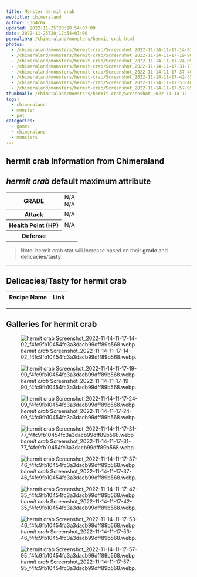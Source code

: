 ```yaml
---
title: Monster hermit crab
webtitle: chimeraland
author: L3n4r0x
updated: 2022-11-25T20:28:54+07:00
date: 2022-11-25T20:17:54+07:00
permalink: /chimeraland/monsters/hermit-crab.html
photos:
  - /chimeraland/monsters/hermit-crab/Screenshot_2022-11-14-11-17-14-02_f4fc9fb10454fc3a3dacb99dff89b568.webp
  - /chimeraland/monsters/hermit-crab/Screenshot_2022-11-14-11-17-19-90_f4fc9fb10454fc3a3dacb99dff89b568.webp
  - /chimeraland/monsters/hermit-crab/Screenshot_2022-11-14-11-17-24-09_f4fc9fb10454fc3a3dacb99dff89b568.webp
  - /chimeraland/monsters/hermit-crab/Screenshot_2022-11-14-11-17-31-77_f4fc9fb10454fc3a3dacb99dff89b568.webp
  - /chimeraland/monsters/hermit-crab/Screenshot_2022-11-14-11-17-37-46_f4fc9fb10454fc3a3dacb99dff89b568.webp
  - /chimeraland/monsters/hermit-crab/Screenshot_2022-11-14-11-17-42-35_f4fc9fb10454fc3a3dacb99dff89b568.webp
  - /chimeraland/monsters/hermit-crab/Screenshot_2022-11-14-11-17-53-46_f4fc9fb10454fc3a3dacb99dff89b568.webp
  - /chimeraland/monsters/hermit-crab/Screenshot_2022-11-14-11-17-57-95_f4fc9fb10454fc3a3dacb99dff89b568.webp
thumbnail: /chimeraland/monsters/hermit-crab/Screenshot_2022-11-14-11-17-14-02_f4fc9fb10454fc3a3dacb99dff89b568.webp
tags:
  - chimeraland
  - monster
  - pet
categories:
  - games
  - chimeraland
  - monsters
---
```


<link
  rel="stylesheet"
  href="https://rawcdn.githack.com/dimaslanjaka/Web-Manajemen/870a349/css/bootstrap-5-3-0-alpha3-wrapper.css"
/>
<section id="bootstrap-wrapper">
  <div data-bs-theme="dark">
    <h2>hermit crab Information from Chimeraland</h2>
    <h2 id="attribute"><i>hermit crab</i> default maximum attribute</h2>
    <div class="row">
      <div class="col mb-2">
        <div class="card">
          <div class="card-body">
            <table>
              <tr>
                <th>GRADE</th>
                <td>N/A <br />N/A</td>
              </tr>
              <tr>
                <th>Attack</th>
                <td>N/A</td>
              </tr>
              <tr>
                <th>Health Point (HP)</th>
                <td>N/A</td>
              </tr>
              <tr>
                <th>Defense</th>
                <td></td>
              </tr>
            </table>
          </div>
        </div>
      </div>
    </div>
    <blockquote class="bd-callout bd-callout-warning">
      Note: hermit crab stat will increase based on their <b>grade</b> and
      <b>delicacies/tasty</b>.
    </blockquote>
    <hr />
    <h2 id="delicacies">Delicacies/Tasty for hermit crab</h2>
    <div class="card">
      <div class="card-body">
        <div class="table-responsive">
          <table class="table table-striped">
            <thead>
              <tr>
                <th>Recipe Name</th>
                <th>Link</th>
              </tr>
            </thead>
            <tbody></tbody>
          </table>
        </div>
      </div>
    </div>
    <hr />
    <div id="gallery">
      <h2>Galleries for hermit crab</h2>
      <div class="row">
        <div class="col-lg-6 col-12">
          <figure>
            <img
              src="https://www.webmanajemen.com/chimeraland/monsters/hermit-crab/Screenshot_2022-11-14-11-17-14-02_f4fc9fb10454fc3a3dacb99dff89b568.webp"
              alt="hermit crab Screenshot_2022-11-14-11-17-14-02_f4fc9fb10454fc3a3dacb99dff89b568.webp"
            />
            <figcaption style="word-wrap: break-word">
              <i>hermit crab</i>
              Screenshot_2022-11-14-11-17-14-02_f4fc9fb10454fc3a3dacb99dff89b568.webp.
            </figcaption>
          </figure>
        </div>
        <div class="col-lg-6 col-12">
          <figure>
            <img
              src="https://www.webmanajemen.com/chimeraland/monsters/hermit-crab/Screenshot_2022-11-14-11-17-19-90_f4fc9fb10454fc3a3dacb99dff89b568.webp"
              alt="hermit crab Screenshot_2022-11-14-11-17-19-90_f4fc9fb10454fc3a3dacb99dff89b568.webp"
            />
            <figcaption style="word-wrap: break-word">
              <i>hermit crab</i>
              Screenshot_2022-11-14-11-17-19-90_f4fc9fb10454fc3a3dacb99dff89b568.webp.
            </figcaption>
          </figure>
        </div>
        <div class="col-lg-6 col-12">
          <figure>
            <img
              src="https://www.webmanajemen.com/chimeraland/monsters/hermit-crab/Screenshot_2022-11-14-11-17-24-09_f4fc9fb10454fc3a3dacb99dff89b568.webp"
              alt="hermit crab Screenshot_2022-11-14-11-17-24-09_f4fc9fb10454fc3a3dacb99dff89b568.webp"
            />
            <figcaption style="word-wrap: break-word">
              <i>hermit crab</i>
              Screenshot_2022-11-14-11-17-24-09_f4fc9fb10454fc3a3dacb99dff89b568.webp.
            </figcaption>
          </figure>
        </div>
        <div class="col-lg-6 col-12">
          <figure>
            <img
              src="https://www.webmanajemen.com/chimeraland/monsters/hermit-crab/Screenshot_2022-11-14-11-17-31-77_f4fc9fb10454fc3a3dacb99dff89b568.webp"
              alt="hermit crab Screenshot_2022-11-14-11-17-31-77_f4fc9fb10454fc3a3dacb99dff89b568.webp"
            />
            <figcaption style="word-wrap: break-word">
              <i>hermit crab</i>
              Screenshot_2022-11-14-11-17-31-77_f4fc9fb10454fc3a3dacb99dff89b568.webp.
            </figcaption>
          </figure>
        </div>
        <div class="col-lg-6 col-12">
          <figure>
            <img
              src="https://www.webmanajemen.com/chimeraland/monsters/hermit-crab/Screenshot_2022-11-14-11-17-37-46_f4fc9fb10454fc3a3dacb99dff89b568.webp"
              alt="hermit crab Screenshot_2022-11-14-11-17-37-46_f4fc9fb10454fc3a3dacb99dff89b568.webp"
            />
            <figcaption style="word-wrap: break-word">
              <i>hermit crab</i>
              Screenshot_2022-11-14-11-17-37-46_f4fc9fb10454fc3a3dacb99dff89b568.webp.
            </figcaption>
          </figure>
        </div>
        <div class="col-lg-6 col-12">
          <figure>
            <img
              src="https://www.webmanajemen.com/chimeraland/monsters/hermit-crab/Screenshot_2022-11-14-11-17-42-35_f4fc9fb10454fc3a3dacb99dff89b568.webp"
              alt="hermit crab Screenshot_2022-11-14-11-17-42-35_f4fc9fb10454fc3a3dacb99dff89b568.webp"
            />
            <figcaption style="word-wrap: break-word">
              <i>hermit crab</i>
              Screenshot_2022-11-14-11-17-42-35_f4fc9fb10454fc3a3dacb99dff89b568.webp.
            </figcaption>
          </figure>
        </div>
        <div class="col-lg-6 col-12">
          <figure>
            <img
              src="https://www.webmanajemen.com/chimeraland/monsters/hermit-crab/Screenshot_2022-11-14-11-17-53-46_f4fc9fb10454fc3a3dacb99dff89b568.webp"
              alt="hermit crab Screenshot_2022-11-14-11-17-53-46_f4fc9fb10454fc3a3dacb99dff89b568.webp"
            />
            <figcaption style="word-wrap: break-word">
              <i>hermit crab</i>
              Screenshot_2022-11-14-11-17-53-46_f4fc9fb10454fc3a3dacb99dff89b568.webp.
            </figcaption>
          </figure>
        </div>
        <div class="col-lg-6 col-12">
          <figure>
            <img
              src="https://www.webmanajemen.com/chimeraland/monsters/hermit-crab/Screenshot_2022-11-14-11-17-57-95_f4fc9fb10454fc3a3dacb99dff89b568.webp"
              alt="hermit crab Screenshot_2022-11-14-11-17-57-95_f4fc9fb10454fc3a3dacb99dff89b568.webp"
            />
            <figcaption style="word-wrap: break-word">
              <i>hermit crab</i>
              Screenshot_2022-11-14-11-17-57-95_f4fc9fb10454fc3a3dacb99dff89b568.webp.
            </figcaption>
          </figure>
        </div>
      </div>
    </div>
  </div>
</section>